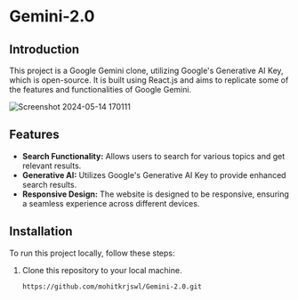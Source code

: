 # Gemini-2.0


## Introduction

This project is a Google Gemini clone, utilizing Google's Generative AI Key, which is open-source. It is built using React.js and aims to replicate some of the features and functionalities of Google Gemini.



![Screenshot 2024-05-14 170111](https://github.com/mohitkrjswl/Gemini-2.0/assets/119107584/eb36c0bc-b2be-481a-b4a5-f1c5bd542c27)



## Features

- **Search Functionality:** Allows users to search for various topics and get relevant results.
- **Generative AI:** Utilizes Google's Generative AI Key to provide enhanced search results.
- **Responsive Design:** The website is designed to be responsive, ensuring a seamless experience across different devices.

## Installation

To run this project locally, follow these steps:

1. Clone this repository to your local machine.
   ```bash
   https://github.com/mohitkrjswl/Gemini-2.0.git
